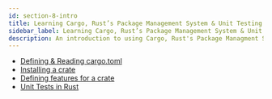 ```yaml
---
id: section-8-intro
title: Learning Cargo, Rust’s Package Management System & Unit Testing
sidebar_label: Learning Cargo, Rust’s Package Management System & Unit Testing
description: An introduction to using Cargo, Rust's Package Managment System.
---
```


- [Defining & Reading cargo.toml](./defining-cargo-config.md)
- [Installing a crate](./installing-crate.md)
- [Defining features for a crate](./defining-crate-features.md)
- [Unit Tests in Rust](./unit-tests.md)
